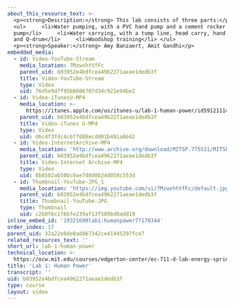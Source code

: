 ```yaml
---
about_this_resource_text: >-
  <p><strong>Description:</strong> This lab consists of three parts:</p>
  <ul>     <li>Water pumping, with a PVC hand pump and a cement rocker
  pump</li>     <li>Water carrying, with a tump line, head carry, hand carry,
  and Q-drum</li>     <li>Woodshop training</li> </ul>
  <p><strong>Speaker:</strong> Amy Banzaert, Amit Gandhi</p>
embedded_media:
  - id: Video-YouTube-Stream
    media_location: 7MzwxhtVfFc
    parent_uid: b03952e4bdfcea4962271aeae1dedb3f
    title: Video-YouTube-Stream
    type: Video
    uid: 76d5e9d7f95b8606707d34c921e94be2
  - id: Video-iTunesU-MP4
    media_location: >-
      https://itunes.apple.com/us/itunes-u/lab-1-human-power/id591211144?i=136606449
    parent_uid: b03952e4bdfcea4962271aeae1dedb3f
    title: Video-iTunes U-MP4
    type: Video
    uid: d6c4f3fdc4c6ff086ecdd01b491a6b42
  - id: Video-InternetArchive-MP4
    media_location: 'http://www.archive.org/download/MITSP.775S11/MITSP_775S11lab01_300k.mp4'
    parent_uid: b03952e4bdfcea4962271aeae1dedb3f
    title: Video-Internet Archive-MP4
    type: Video
    uid: 6b8582ab50bc0ae7d8d8b24d058c553d
  - id: Thumbnail-YouTube-JPG_1
    media_location: 'https://img.youtube.com/vi/7MzwxhtVfFc/default.jpg'
    parent_uid: b03952e4bdfcea4962271aeae1dedb3f
    title: Thumbnail-YouTube-JPG
    type: Thumbnail
    uid: c2b0f6c1f6bfe239af13f509bd0add19
inline_embed_id: '19321690lab1:humanpower77178344'
order_index: 17
parent_uid: 32a22e0de0add67342ce41445297fce7
related_resources_text: ''
short_url: lab-1-human-power
technical_location: >-
  https://ocw.mit.edu/courses/edgerton-center/ec-711-d-lab-energy-spring-2011/intro-energy-basics-human-power/lab-1-human-power
title: 'Lab 1: Human Power'
transcript: ''
uid: b03952e4bdfcea4962271aeae1dedb3f
type: course
layout: video
---
```

